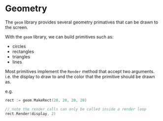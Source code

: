 # Geometry

The `geom` library provides several geometry primatives that can be drawn to the screen.

With the `geom` library, we can build primitives such as:
* circles
* rectangles
* triangles
* lines

Most primitives implement the `Render` method that accept two arguments.
i.e. the display to draw to and the color that the primitive should be drawn as.


e.g.

```go
rect := geom.MakeRect(20, 20, 20, 20)

// note the render calls can only be called inside a render loop
rect.Render(display, 2)
```
